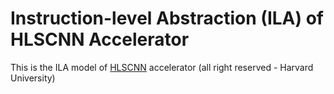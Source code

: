 # Instruction-level Abstraction (ILA) of HLSCNN Accelerator

This is the ILA model of [HLSCNN](https://github.com/ttambe/HLSCNN_Accel) accelerator (all right reserved - Harvard University)

